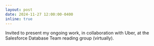 ```yaml
---
layout: post
date: 2024-11-27 12:00:00-0400
inline: true
---
```


Invited to present my ongoing work, in collaboration with Uber, at the Salesforce Database Team reading group (virtually).
